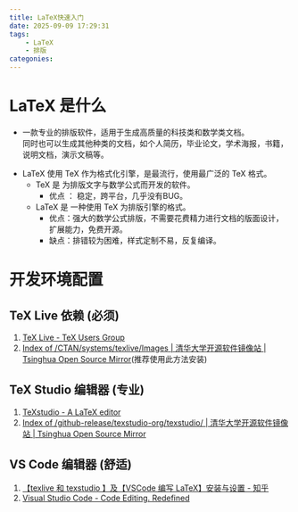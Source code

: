```yaml
---
title: LaTeX快速入门
date: 2025-09-09 17:29:31
tags:
    - LaTeX
    - 排版
categonies:
---
```


# LaTeX 是什么
- 一款专业的排版软件，适用于生成高质量的科技类和数学类文档。<br/>同时也可以生成其他种类的文档，如个人简历，毕业论文，学术海报，书籍，说明文档，演示文稿等。
<!--more-->
- LaTeX 使用 TeX 作为格式化引擎，是最流行，使用最广泛的 TeX 格式。
	- TeX 是 为排版文字与数学公式而开发的软件。
		- 优点 ： 稳定，跨平台，几乎没有BUG。
	- LaTeX 是 一种使用 TeX 为排版引擎的格式。
		- 优点：强大的数学公式排版，不需要花费精力进行文档的版面设计，扩展能力，免费开源。
		- 缺点：排错较为困难，样式定制不易，反复编译。
# 开发环境配置
## TeX Live 依赖 (必须)
1. [TeX Live - TeX Users Group](https://tug.org/texlive/)
2. [Index of /CTAN/systems/texlive/Images | 清华大学开源软件镜像站 | Tsinghua Open Source Mirror](https://mirrors.tuna.tsinghua.edu.cn/CTAN/systems/texlive/Images/)(推荐使用此方法安装)

## TeX Studio 编辑器 (专业)
1. [TeXstudio - A LaTeX editor](https://texstudio.sourceforge.net/)
2. [Index of /github-release/texstudio-org/texstudio/ | 清华大学开源软件镜像站 | Tsinghua Open Source Mirror](https://mirrors.tuna.tsinghua.edu.cn/github-release/texstudio-org/texstudio/)

## VS Code 编辑器 (舒适)
1. [【texlive 和 texstudio 】及【VSCode 编写 LaTeX】安装与设置 - 知乎](https://zhuanlan.zhihu.com/p/338929182)
2. [Visual Studio Code - Code Editing. Redefined](https://code.visualstudio.com/)
